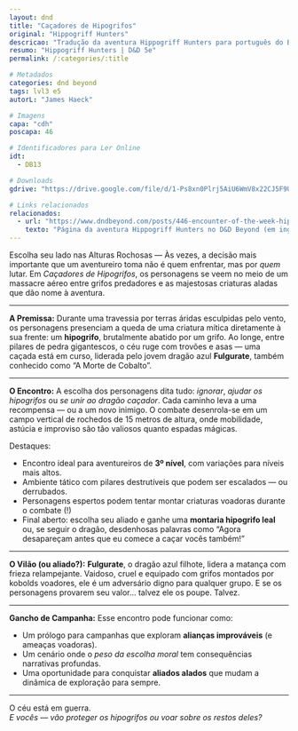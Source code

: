 ```yaml
---
layout: dnd
title: "Caçadores de Hipogrifos"
original: "Hippogriff Hunters"
descricao: "Tradução da aventura Hippogriff Hunters para português do Brasil, aventuras de D&D 5e."
resumo: "Hippogriff Hunters | D&D 5e"
permalink: /:categories/:title

# Metadados
categories: dnd beyond
tags: lvl3 e5
autorL: "James Haeck"

# Imagens
capa: "cdh"
poscapa: 46

# Identificadores para Ler Online
idt:
  - DB13

# Downloads
gdrive: "https://drive.google.com/file/d/1-Ps8xn0Plrj5AiU6WmV8x22CJ5F9UKgR/view?usp=drive_link"

# Links relacionados
relacionados:
  - url: "https://www.dndbeyond.com/posts/446-encounter-of-the-week-hippogriff-hunters"
    texto: "Página da aventura Hippogriff Hunters no D&D Beyond (em inglês)"
---
```


Escolha seu lado nas Alturas Rochosas — Às vezes, a decisão mais importante que um aventureiro toma não é quem
enfrentar, mas por _quem_ lutar. Em _Caçadores de Hipogrifos_, os personagens se veem no meio de um massacre aéreo entre
grifos predadores e as majestosas criaturas aladas que dão nome à aventura.

---

**A Premissa:** Durante uma travessia por terras áridas esculpidas pelo vento, os personagens presenciam a queda de uma
criatura mítica diretamente à sua frente: um **hipogrifo**, brutalmente abatido por um grifo. Ao longe, entre pilares de
pedra gigantescos, o céu ruge com trovões e asas — uma caçada está em curso, liderada pelo jovem dragão azul
**Fulgurate**, também conhecido como “A Morte de Cobalto”.

---

**O Encontro:** A escolha dos personagens dita tudo: _ignorar_, _ajudar os hipogrifos_ ou _se unir ao dragão caçador_.
Cada caminho leva a uma recompensa — ou a um novo inimigo. O combate desenrola-se em um campo vertical de rochedos de 15
metros de altura, onde mobilidade, astúcia e improviso são tão valiosos quanto espadas mágicas.

Destaques:

-   Encontro ideal para aventureiros de **3º nível**, com variações para níveis mais altos.
-   Ambiente tático com pilares destrutíveis que podem ser escalados — ou derrubados.
-   Personagens espertos podem tentar montar criaturas voadoras durante o combate (!)
-   Final aberto: escolha seu aliado e ganhe uma **montaria hipogrifo leal** ou, se seguir o dragão, desdenhosas
    palavras como “Agora desapareçam antes que eu comece a caçar vocês também!”

---

**O Vilão (ou aliado?):** **Fulgurate**, o dragão azul filhote, lidera a matança com frieza relampejante. Vaidoso, cruel
e equipado com grifos montados por kobolds voadores, ele é um adversário digno para qualquer grupo. E se os personagens
provarem seu valor… talvez ele os poupe. Talvez.

---

**Gancho de Campanha:** Esse encontro pode funcionar como:

-   Um prólogo para campanhas que exploram **alianças improváveis** (e ameaças voadoras).
-   Um cenário onde o _peso da escolha moral_ tem consequências narrativas profundas.
-   Uma oportunidade para conquistar **aliados alados** que mudam a dinâmica de exploração para sempre.

___

O céu está em guerra.<br>
_E vocês — vão proteger os hipogrifos ou voar sobre os restos deles?_
